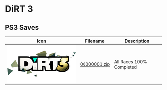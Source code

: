 # DiRT 3

## PS3 Saves

| Icon | Filename | Description |
|------|----------|-------------|
| ![DiRT 3](ICON0.PNG) | [00000001.zip](00000001.zip) | All Races 100% Completed |
